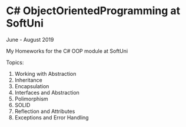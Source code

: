 # C# ObjectOrientedProgramming at SoftUni
June - August 2019

My Homeworks for the C# OOP module at SoftUni

Topics:
  01. Working with Abstraction
  02. Inheritance
  03. Encapsulation
  04. Interfaces and Abstraction
  05. Polimorphism
  06. SOLID
  07. Reflection and Attributes
  08. Exceptions and Error Handling
